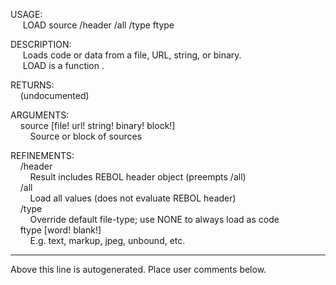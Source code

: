 USAGE:  
&nbsp;&nbsp;&nbsp;&nbsp;&nbsp;LOAD&nbsp;source&nbsp;/header&nbsp;/all&nbsp;/type&nbsp;ftype  
  
DESCRIPTION:  
&nbsp;&nbsp;&nbsp;&nbsp;&nbsp;Loads&nbsp;code&nbsp;or&nbsp;data&nbsp;from&nbsp;a&nbsp;file,&nbsp;URL,&nbsp;string,&nbsp;or&nbsp;binary.  
&nbsp;&nbsp;&nbsp;&nbsp;&nbsp;LOAD&nbsp;is&nbsp;a&nbsp;function&nbsp;.  
  
RETURNS:  
&nbsp;&nbsp;&nbsp;&nbsp;(undocumented)  
  
ARGUMENTS:  
&nbsp;&nbsp;&nbsp;&nbsp;source&nbsp;[file!&nbsp;url!&nbsp;string!&nbsp;binary!&nbsp;block!]  
&nbsp;&nbsp;&nbsp;&nbsp;&nbsp;&nbsp;&nbsp;&nbsp;Source&nbsp;or&nbsp;block&nbsp;of&nbsp;sources  
  
REFINEMENTS:  
&nbsp;&nbsp;&nbsp;&nbsp;/header  
&nbsp;&nbsp;&nbsp;&nbsp;&nbsp;&nbsp;&nbsp;&nbsp;Result&nbsp;includes&nbsp;REBOL&nbsp;header&nbsp;object&nbsp;(preempts&nbsp;/all)  
&nbsp;&nbsp;&nbsp;&nbsp;/all  
&nbsp;&nbsp;&nbsp;&nbsp;&nbsp;&nbsp;&nbsp;&nbsp;Load&nbsp;all&nbsp;values&nbsp;(does&nbsp;not&nbsp;evaluate&nbsp;REBOL&nbsp;header)  
&nbsp;&nbsp;&nbsp;&nbsp;/type  
&nbsp;&nbsp;&nbsp;&nbsp;&nbsp;&nbsp;&nbsp;&nbsp;Override&nbsp;default&nbsp;file-type;&nbsp;use&nbsp;NONE&nbsp;to&nbsp;always&nbsp;load&nbsp;as&nbsp;code  
&nbsp;&nbsp;&nbsp;&nbsp;ftype&nbsp;[word!&nbsp;blank!]  
&nbsp;&nbsp;&nbsp;&nbsp;&nbsp;&nbsp;&nbsp;&nbsp;E.g.&nbsp;text,&nbsp;markup,&nbsp;jpeg,&nbsp;unbound,&nbsp;etc.  
___
Above this line is autogenerated. Place user comments below.